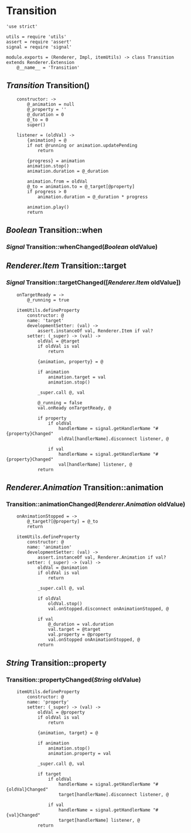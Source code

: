 Transition
==========

	'use strict'

	utils = require 'utils'
	assert = require 'assert'
	signal = require 'signal'

	module.exports = (Renderer, Impl, itemUtils) -> class Transition extends Renderer.Extension
		@__name__ = 'Transition'

*Transition* Transition()
-------------------------

		constructor: ->
			@_animation = null
			@_property = ''
			@_duration = 0
			@_to = 0
			super()

		listener = (oldVal) ->
			{animation} = @
			if not @running or animation.updatePending
				return

			{progress} = animation
			animation.stop()
			animation.duration = @_duration

			animation.from = oldVal
			@_to = animation.to = @_target[@property]
			if progress > 0
				animation.duration = @_duration * progress

			animation.play()
			return

*Boolean* Transition::when
--------------------------

### *Signal* Transition::whenChanged(*Boolean* oldValue)

*Renderer.Item* Transition::target
----------------------------------

### *Signal* Transition::targetChanged([*Renderer.Item* oldValue])

		onTargetReady = ->
			@_running = true

		itemUtils.defineProperty
			constructor: @
			name: 'target'
			developmentSetter: (val) ->
				assert.instanceOf val, Renderer.Item if val?
			setter: (_super) -> (val) ->
				oldVal = @target
				if oldVal is val
					return

				{animation, property} = @

				if animation
					animation.target = val
					animation.stop()

				_super.call @, val

				@_running = false
				val.onReady onTargetReady, @

				if property
					if oldVal
						handlerName = signal.getHandlerName "#{property}Changed"
						oldVal[handlerName].disconnect listener, @

					if val
						handlerName = signal.getHandlerName "#{property}Changed"
						val[handlerName] listener, @
				return

*Renderer.Animation* Transition::animation
------------------------------------------

### Transition::animationChanged(*Renderer.Animation* oldValue)

		onAnimationStopped = ->
			@_target?[@property] = @_to
			return

		itemUtils.defineProperty
			constructor: @
			name: 'animation'
			developmentSetter: (val) ->
				assert.instanceOf val, Renderer.Animation if val?
			setter: (_super) -> (val) ->
				oldVal = @animation
				if oldVal is val
					return

				_super.call @, val

				if oldVal
					oldVal.stop()
					val.onStopped.disconnect onAnimationStopped, @

				if val
					@_duration = val.duration
					val.target = @target
					val.property = @property
					val.onStopped onAnimationStopped, @
				return

*String* Transition::property
-----------------------------

### Transition::propertyChanged(*String* oldValue)

		itemUtils.defineProperty
			constructor: @
			name: 'property'
			setter: (_super) -> (val) ->
				oldVal = @property
				if oldVal is val
					return

				{animation, target} = @

				if animation
					animation.stop()
					animation.property = val

				_super.call @, val

				if target
					if oldVal
						handlerName = signal.getHandlerName "#{oldVal}Changed"
						target[handlerName].disconnect listener, @

					if val
						handlerName = signal.getHandlerName "#{val}Changed"
						target[handlerName] listener, @
				return
